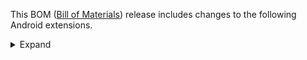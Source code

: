 This BOM ([Bill of Materials](https://central.sonatype.com/artifact/com.adobe.marketing.mobile/sdk-bom)) release includes changes to the following Android extensions.
<details>
  <summary>Expand</summary>

| Extension artifact | BOM (3.2.2) | BOM (3.3.0) |
|-----|-----|-----|
| **com.adobe.marketing.mobile:assurance** | **3.0.1** | **3.0.3**|
| **com.adobe.marketing.mobile:campaign** | **3.0.0** | **3.0.1**|
| **com.adobe.marketing.mobile:campaignclassic** | **3.1.0** | **3.1.1**|
| **com.adobe.marketing.mobile:messaging** | **3.1.0** | **3.2.0**|
| **com.adobe.marketing.mobile:notificationbuilder** | **3.0.0** | **3.0.1**|
| **com.adobe.marketing.mobile:optimize** | **3.0.1** | **3.0.2**|
| **com.adobe.marketing.mobile:places** | **3.0.0** | **3.0.1**|
| com.adobe.marketing.mobile:analytics | 3.0.1 | 3.0.1 |
| com.adobe.marketing.mobile:audience | 3.0.0 | 3.0.0 |
| com.adobe.marketing.mobile:core | 3.1.1 | 3.1.1 |
| com.adobe.marketing.mobile:edge | 3.0.0 | 3.0.0 |
| com.adobe.marketing.mobile:edgebridge | 3.0.0 | 3.0.0 |
| com.adobe.marketing.mobile:edgeconsent | 3.0.0 | 3.0.0 |
| com.adobe.marketing.mobile:edgeidentity | 3.0.0 | 3.0.0 |
| com.adobe.marketing.mobile:edgemedia | 3.0.0 | 3.0.0 |
| com.adobe.marketing.mobile:identity | 3.0.1 | 3.0.1 |
| com.adobe.marketing.mobile:lifecycle | 3.0.1 | 3.0.1 |
| com.adobe.marketing.mobile:media | 3.1.0 | 3.1.0 |
| com.adobe.marketing.mobile:signal | 3.0.0 | 3.0.0 |
| com.adobe.marketing.mobile:target | 3.0.0 | 3.0.0 |
| com.adobe.marketing.mobile:userprofile | 3.0.0 | 3.0.0 |

</details>
